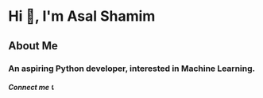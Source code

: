 # Hi 🙋, I'm Asal Shamim

## About Me

### An aspiring Python developer, interested in Machine Learning.

##### Connect me 📞

